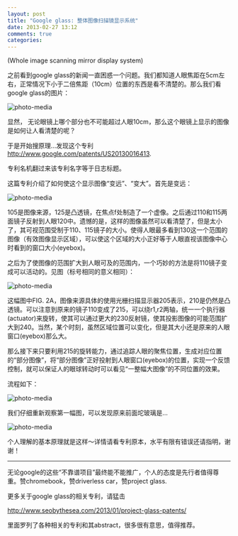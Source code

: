 ```yaml
---
layout: post
title: "Google glass: 整体图像扫描镜显示系统"
date: 2013-02-27 13:12
comments: true
categories: 
---
```


(Whole image scanning mirror display system)

之前看到google glass的新闻一直困惑一个问题。我们都知道人眼焦距在5cm左右，正常情况下小于二倍焦距（10cm）位置的东西是看不清楚的。那么我们看google glass的图片：

<img src="http://moeadham.ca/wp-content/uploads/2012/08/google-glass.jpg" border="0" thumbnail="http://moeadham.ca/wp-content/uploads/2012/08/google-glass.jpg" title="photo-media">

显然， 无论眼镜上哪个部分也不可能超过人眼10cm，那么这个眼镜上显示的图像是如何让人看清楚的呢？

于是开始搜原理...发现这个专利 <a href="http://www.google.com/patents/US20130016413">http://www.google.com/patents/US20130016413</a>. 

专利名机翻过来该专利名字等于日志标题。

这篇专利介绍了如何使这个显示图像“变远”、“变大”。首先是变远：

<img src="http://fmn.rrimg.com/fmn064/20130226/2320/large_J9BW_24bc0000a8421191.jpg" border="0" thumbnail="http://fmn.rrimg.com/fmn064/20130226/2320/main_J9BW_24bc0000a8421191.jpg" title="photo-media">

105是图像来源，125是凸透镜，在焦点f处制造了一个虚像。之后通过110和115两面镜子反射到人眼120中。遗憾的是，这样的图像虽然可以看清楚了，但是太小了，其可视范围受制于110、115镜子的大小。使得人眼最多看到130这一个范围的图像（有效图像显示区域），可以使这个区域的大小正好等于人眼直视该图像中心时看到的窗口大小(eyebox)。

之后为了使图像的范围扩大到人眼可及的范围内，一个巧妙的方法是将110镜子变成可以活动的。见图（标号相同的意义相同）：

<img src="http://fmn.rrimg.com/fmn056/20130227/0010/large_ZB9F_7f470000a97c118f.jpg" border="0" thumbnail="http://fmn.rrimg.com/fmn056/20130227/0010/main_ZB9F_7f470000a97c118f.jpg" title="photo-media">

这幅图中FIG. 2A，图像来源具体的使用光栅扫描显示器205表示，210是仍然是凸透镜。可以注意到原来的镜子110变成了215，可以绕r1,r2两轴，统一一个执行器(actuator)来旋转，使其可以通过更大的230反射镜，使其投影图像的可能范围扩大到240。当然，某个时刻，虽然区域位置可以变化，但是其大小还是原来的人眼窗口(eyebox)那么大。

那么接下来只要利用215的旋转能力，通过追踪人眼的聚焦位置，生成对应位置的“部分图像”，将“部分图像”正好投射到人眼窗口(eyebox)的位置，实现一个反馈控制，就可以保证人的眼球转动时可以看见“一整幅大图像”的不同位置的效果。

流程如下：

<img src="http://fmn.rrimg.com/fmn057/20130226/2355/large_Bd7o_243c0000a91f1191.jpg" border="0" thumbnail="http://fmn.rrimg.com/fmn057/20130226/2355/main_Bd7o_243c0000a91f1191.jpg" title="photo-media">

我们仔细重新观察第一幅图，可以发现原来前面坨玻璃是...

<img src="http://fmn.rrimg.com/fmn058/20130227/0000/original_OnHo_3a9e0000a94d125d.jpg" border="0" thumbnail="http://fmn.rrimg.com/fmn058/20130227/0000/main_OnHo_3a9e0000a94d125d.jpg" title="photo-media">

个人理解的基本原理就是这样～详情请看专利原本，水平有限有错误还请指明，谢谢！

 
---------------------------------

无论google的这些“不靠谱项目”最终能不能推广，个人的态度是先行者值得尊重。赞chromebook，赞driverless car，赞project glass.

更多关于google glass的相关专利，请猛击

<a href="http://www.seobythesea.com/2013/01/project-glass-patents/">
http://www.seobythesea.com/2013/01/project-glass-patents/
</a>

里面罗列了各种相关的专利和其abstract，很多很有意思，值得推荐。
